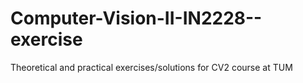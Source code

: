# Computer-Vision-II-IN2228--exercise

Theoretical and practical exercises/solutions for CV2 course at TUM
